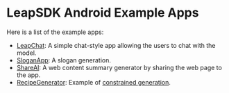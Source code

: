LeapSDK Android Example Apps
===
Here is a list of the example apps:
* [LeapChat](LeapChat/): A simple chat-style app allowing the users to chat with the model.
* [SloganApp](SloganApp/): A slogan generation.
* [ShareAI](ShareAI/): A web content summary generator by sharing the web page to the app.
* [RecipeGenerator](RecipeGenerator/): Example of [constrained generation](https://leap.liquid.ai/docs/edge-sdk/android/constrained-generation).
